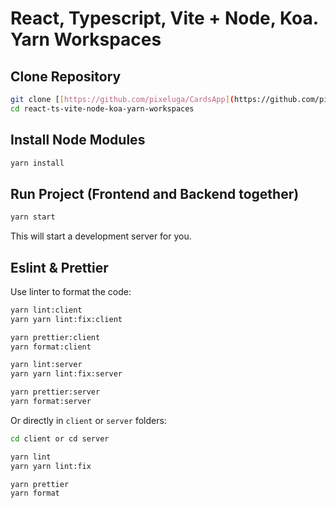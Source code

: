 # React, Typescript, Vite + Node, Koa. Yarn Workspaces

## Clone Repository

```bash
git clone [[https://github.com/pixeluga/CardsApp](https://github.com/pixeluga/react-ts-vite-node-koa-yarn-workspaces.git)](https://github.com/pixeluga/react-ts-vite-node-koa-yarn-workspaces.git)
cd react-ts-vite-node-koa-yarn-workspaces
```

## Install Node Modules

```bash
yarn install
```

## Run Project (Frontend and Backend together)

```bash
yarn start
```

This will start a development server for you.

## Eslint & Prettier

Use linter to format the code:

```bash
yarn lint:client
yarn yarn lint:fix:client

yarn prettier:client
yarn format:client
```

```bash
yarn lint:server
yarn yarn lint:fix:server

yarn prettier:server
yarn format:server
```

Or directly in `client` or `server` folders:

```bash
cd client or cd server

yarn lint
yarn yarn lint:fix

yarn prettier
yarn format
```
